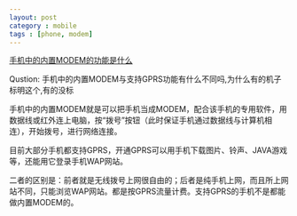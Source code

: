 ```yaml
---
layout: post
category : mobile
tags : [phone, modem]
---
```


[手机中的内置MODEM的功能是什么](http://iask.games.sina.com.cn/b/807583.html)

Qustion: 手机中的内置MODEM与支持GPRS功能有什么不同吗,为什么有的机子标明这个,有的没标

手机中的内置MODEM就是可以把手机当成MODEM，配合该手机的专用软件，用数据线或红外连上电脑，按“拨号”按钮（此时保证手机通过数据线与计算机相连），开始拨号，进行网络连接。

目前大部分手机都支持GPRS，开通GPRS可以用手机下载图片、铃声、JAVA游戏等，还能用它登录手机WAP网站。

二者的区别是：前者就是无线拨号上网很自由的；后者是纯手机上网，而且所上网站不同，只能浏览WAP网站。都是按GPRS流量计费。支持GPRS的手机不是都能做内置MODEM的。
